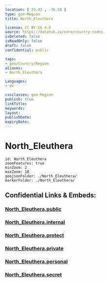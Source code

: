 ```yaml
---
location: [ 25.43 , -76.59 ] 
type: geo-Region
title: North_Eleuthera

license: CC BY-SA 4.0
source: https://datahub.io/core/country-codes
isDeleted: false
isReadOnly: false
draft: false
confidential: public

tags:
- geo/Country/Region
aliases:
- North_Eleuthera

Languages:
- de

cssclasses: geo-Region
publish: true
linkTitle: 
keywords: 
layout: 
publishDate: 
expiryDate: 
---
```


# North_Eleuthera

```leaflet
id: North_Eleuthera
zoomFeatures: true 
minZoom: 2 
maxZoom: 18
geojsonFolder: ./North_Eleuthera/
markerFolder: ./North_Eleuthera/
```


## Confidential Links & Embeds: 

### [North_Eleuthera.public](/_public/\Earth\Continent\America~Caribbean\Bahamas\Districts~BahamasNorth_Eleuthera.public.md) 

### [North_Eleuthera.internal](/_internal/\Earth\Continent\America~Caribbean\Bahamas\Districts~BahamasNorth_Eleuthera.internal.md) 

### [North_Eleuthera.protect](/_protect/\Earth\Continent\America~Caribbean\Bahamas\Districts~BahamasNorth_Eleuthera.protect.md) 

### [North_Eleuthera.private](/_private/\Earth\Continent\America~Caribbean\Bahamas\Districts~BahamasNorth_Eleuthera.private.md) 

### [North_Eleuthera.personal](/_personal/\Earth\Continent\America~Caribbean\Bahamas\Districts~BahamasNorth_Eleuthera.personal.md) 

### [North_Eleuthera.secret](/_secret/\Earth\Continent\America~Caribbean\Bahamas\Districts~BahamasNorth_Eleuthera.secret.md)

